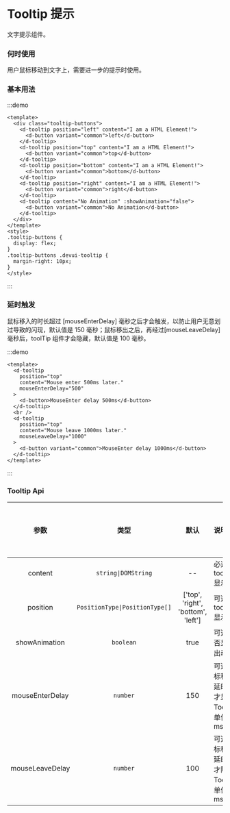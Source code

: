 # Tooltip 提示

文字提示组件。

### 何时使用

用户鼠标移动到文字上，需要进一步的提示时使用。

### 基本用法

:::demo

```vue
<template>
  <div class="tooltip-buttons">
    <d-tooltip position="left" content="I am a HTML Element!">
      <d-button variant="common">left</d-button>
    </d-tooltip>
    <d-tooltip position="top" content="I am a HTML Element!">
      <d-button variant="common">top</d-button>
    </d-tooltip>
    <d-tooltip position="bottom" content="I am a HTML Element!">
      <d-button variant="common">bottom</d-button>
    </d-tooltip>
    <d-tooltip position="right" content="I am a HTML Element!">
      <d-button variant="common">right</d-button>
    </d-tooltip>
    <d-tooltip content="No Animation" :showAnimation="false">
      <d-button variant="common">No Animation</d-button>
    </d-tooltip>
  </div>
</template>
<style>
.tooltip-buttons {
  display: flex;
}
.tooltip-buttons .devui-tooltip {
  margin-right: 10px;
}
</style>
```

:::

### 延时触发

鼠标移入的时长超过 [mouseEnterDelay] 毫秒之后才会触发，以防止用户无意划过导致的闪现，默认值是 150 毫秒；鼠标移出之后，再经过[mouseLeaveDelay]毫秒后，toolTip 组件才会隐藏，默认值是 100 毫秒。

:::demo

```vue
<template>
  <d-tooltip
    position="top"
    content="Mouse enter 500ms later."
    mouseEnterDelay="500"
  >
    <d-button>MouseEnter delay 500ms</d-button>
  </d-tooltip>
  <br />
  <d-tooltip
    position="top"
    content="Mouse leave 1000ms later."
    mouseLeaveDelay="1000"
  >
    <d-button variant="common">MouseEnter delay 1000ms</d-button>
  </d-tooltip>
</template>
```

:::

### Tooltip Api

|      参数       |              类型              |                默认                | 说明                                              | 跳转 Demo             | 全局配置项 |
| :-------------: | :----------------------------: | :--------------------------------: | :------------------------------------------------ | --------------------- | ---------- |
|     content     |      `string\|DOMString`       |                 --                 | 必选，tooltip 显示内容                            | [基本用法](#基本用法) |            |
|    position     | `PositionType\|PositionType[]` | ['top', 'right', 'bottom', 'left'] | 可选，tooltip 显示位置                            | [基本用法](#基本用法) |            |
|  showAnimation  |           `boolean`            |                true                | 可选，是否显示划出动画                            |                       | ✔          |
| mouseEnterDelay |            `number`            |                150                 | 可选，鼠标移入后延时多少才显示 Tooltip，单位是 ms | [延时触发](#延时触发) |
| mouseLeaveDelay |            `number`            |                100                 | 可选，鼠标移出后延时多少才隐藏 Tooltip，单位是 ms | [延时触发](#延时触发) |
